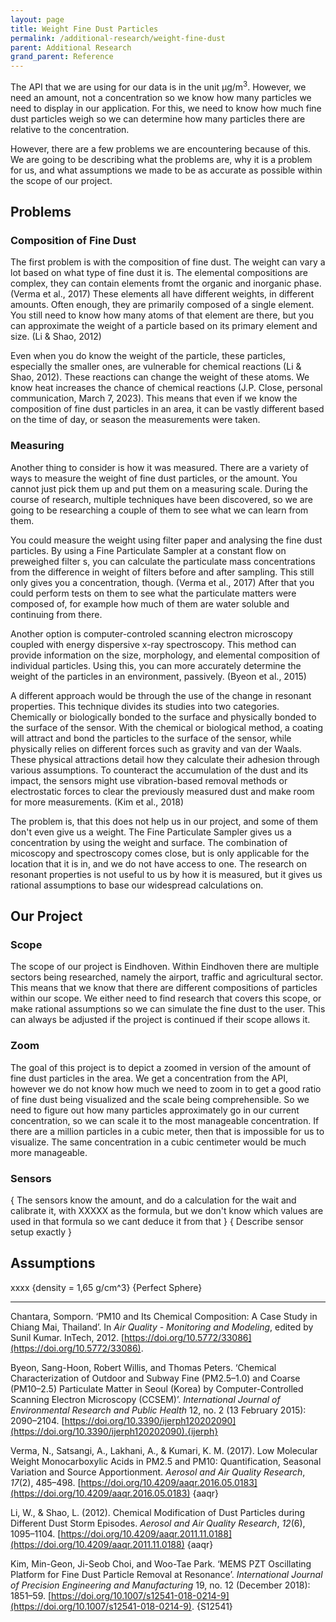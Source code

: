 ```yaml
---
layout: page
title: Weight Fine Dust Particles
permalink: /additional-research/weight-fine-dust
parent: Additional Research
grand_parent: Reference
---
```

The API that we are using for our data is in the unit µg/m<sup>3</sup>. However, we need an amount, not a concentration so we know how many particles we need to display in our application. For this, we need to know how much fine dust particles weigh so we can determine how many particles there are relative to the concentration.

However, there are a few problems we are encountering because of this. We are going to be describing what the problems are, why it is a problem for us, and what assumptions we made to be as accurate as possible within the scope of our project.

## Problems
### Composition of Fine Dust
The first problem is with the composition of fine dust. The weight can vary a lot based on what type of fine dust it is. The elemental compositions are complex, they can contain elements fromt the organic and inorganic phase. (Verma et al., 2017) These elements all have different weights, in different amounts. Often enough, they are primarily composed of a single element. You still need to know how many atoms of that element are there, but you can approximate the weight of a particle based on its primary element and size. (Li & Shao, 2012)

Even when you do know the weight of the particle, these particles, especially the smaller ones, are vulnerable for chemical reactions (Li & Shao, 2012). These reactions can change the weight of these atoms. We know heat increases the chance of chemical reactions (J.P. Close, personal communication, March 7, 2023). This means that even if we know the composition of fine dust particles in an area, it can be vastly different based on the time of day, or season the measurements were taken. 

### Measuring
Another thing to consider is how it was measured. There are a variety of ways to measure the weight of fine dust particles, or the amount. You cannot just pick them up and put them on a measuring scale. During the course of research, multiple techniques have been discovered, so we are going to be researching a couple of them to see what we can learn from them. 

You could measure the weight using filter paper and analysing the fine dust particles. By using a Fine Particulate Sampler at a constant flow on preweighed filter s, you can calculate the particulate mass concentrations from the difference in weight of filters before and after sampling. This still only gives you a concentration, though. (Verma et al., 2017) After that you could perform tests on them to see what the particulate matters were composed of, for example how much of them are water soluble and continuing from there.

Another option is computer-controled scanning electron microscopy coupled with energy dispersive x-ray spectroscopy. This method can provide information on the size, morphology, and elemental composition of individual particles. Using this, you can more accurately determine the weight of the particles in an environment, passively. (Byeon et al., 2015)

A different approach would be through the use of the change in resonant properties. This technique divides its studies into two categories. Chemically or biologically bonded to the surface and physically bonded to the surface of the sensor. With the chemical or biological method, a coating will attract and bond the particles to the surface of the sensor, while physically relies on different forces such as gravity and van der Waals. These physical attractions detail how they calculate their adhesion through various assumptions. To counteract the accumulation of the dust and its impact, the sensors might use vibration-based removal methods or electrostatic forces to clear the previously measured dust and make room for more measurements. (Kim et al., 2018)

The problem is, that this does not help us in our project, and some of them don't even give us a weight. The Fine Particulate Sampler gives us a concentration by using the weight and surface. The combination of micoscopy and spectroscopy comes close, but is only applicable for the location that it is in, and we do not have access to one. The research on resonant properties is not useful to us by how it is measured, but it gives us rational assumptions to base our widespread calculations on.

## Our Project
### Scope
The scope of our project is Eindhoven. Within Eindhoven there are multiple sectors being researched, namely the airport, traffic and agricultural sector. This means that we know that there are different compositions of particles within our scope. We either need to find research that covers this scope, or make rational assumptions so we can simulate the fine dust to the user. This can always be adjusted if the project is continued if their scope allows it.

### Zoom
The goal of this project is to depict a zoomed in version of the amount of fine dust particles in the area. We get a concentration from the API, however we do not know how much we need to zoom in to get a good ratio of fine dust being visualized and the scale being comprehensible. So we need to figure out how many particles approximately go in our current concentration, so we can scale it to the most manageable concentration. If there are a million particles in a cubic meter, then that is impossible for us to visualize. The same concentration in a cubic centimeter would be much more manageable. 

### Sensors
{ The sensors know the amount, and do a calculation for the wait and calibrate it, with XXXXX as the formula, but we don't know which values are used in that formula so we cant deduce it from that }
{ Describe sensor setup exactly }


## Assumptions
xxxx
{density = 1,65 g/cm^3}
{Perfect Sphere}



---
Chantara, Somporn. ‘PM10 and Its Chemical Composition: A Case Study in Chiang Mai, Thailand’. In _Air Quality - Monitoring and Modeling_, edited by Sunil Kumar. InTech, 2012. [https://doi.org/10.5772/33086](https://doi.org/10.5772/33086).

Byeon, Sang-Hoon, Robert Willis, and Thomas Peters. ‘Chemical Characterization of Outdoor and Subway Fine (PM2.5–1.0) and Coarse (PM10–2.5) Particulate Matter in Seoul (Korea) by Computer-Controlled Scanning Electron Microscopy (CCSEM)’. _International Journal of Environmental Research and Public Health_ 12, no. 2 (13 February 2015): 2090–2104. [https://doi.org/10.3390/ijerph120202090](https://doi.org/10.3390/ijerph120202090).{ijerph}

Verma, N., Satsangi, A., Lakhani, A., & Kumari, K. M. (2017). Low Molecular Weight Monocarboxylic Acids in PM2.5 and PM10: Quantification, Seasonal Variation and Source Apportionment. _Aerosol and Air Quality Research_, _17_(2), 485–498. [https://doi.org/10.4209/aaqr.2016.05.0183](https://doi.org/10.4209/aaqr.2016.05.0183) {aaqr}

Li, W., & Shao, L. (2012). Chemical Modification of Dust Particles during Different Dust Storm Episodes. _Aerosol and Air Quality Research_, _12_(6), 1095–1104. [https://doi.org/10.4209/aaqr.2011.11.0188](https://doi.org/10.4209/aaqr.2011.11.0188) {aaqr}

Kim, Min-Geon, Ji-Seob Choi, and Woo-Tae Park. ‘MEMS PZT Oscillating Platform for Fine Dust Particle Removal at Resonance’. _International Journal of Precision Engineering and Manufacturing_ 19, no. 12 (December 2018): 1851–59. [https://doi.org/10.1007/s12541-018-0214-9](https://doi.org/10.1007/s12541-018-0214-9). {S12541}

